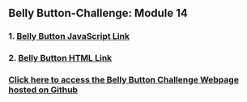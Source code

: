 

## Belly Button-Challenge: Module 14 

### 1. [Belly Button JavaScript Link](https://github.com/pcsri/belly-button-challenge/blob/main/static/js/app.js)

### 2. [Belly Button HTML Link](https://github.com/pcsri/belly-button-challenge/blob/main/index.html)

  ### [Click here to access the Belly Button Challenge Webpage hosted on Github ](https://github.com/pcsri/belly-button-challenge)
